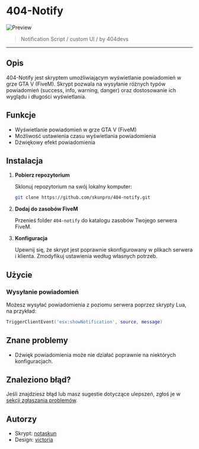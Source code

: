# 404-Notify

![Preview](link_do_obrazka.jpg)

> Notification Script / custom UI / by 404devs

---

## Opis

404-Notify jest skryptem umożliwiającym wyświetlanie powiadomień w grze GTA V (FiveM). Skrypt pozwala na wysyłanie różnych typów powiadomień (success, info, warning, danger) oraz dostosowanie ich wyglądu i długości wyświetlania.

## Funkcje

- Wyświetlanie powiadomień w grze GTA V (FiveM)
- Możliwość ustawienia czasu wyświetlania powiadomienia
- Dźwiękowy efekt powiadomienia

## Instalacja

1. **Pobierz repozytorium**

    Sklonuj repozytorium na swój lokalny komputer:

    ```bash
    git clone https://github.com/skunpro/404-notify.git
    ```

2. **Dodaj do zasobów FiveM**

    Przenieś folder `404-notify` do katalogu zasobów Twojego serwera FiveM.

3. **Konfiguracja**

    Upewnij się, że skrypt jest poprawnie skonfigurowany w plikach serwera i klienta. Zmodyfikuj ustawienia według własnych potrzeb.

## Użycie

### Wysyłanie powiadomień

Możesz wysyłać powiadomienia z poziomu serwera poprzez skrypty Lua, na przykład:

```lua
TriggerClientEvent('esx:showNotification', source, message)
```

## Znane problemy

- Dźwięk powiadomienia może nie działać poprawnie na niektórych konfiguracjach.

## Znaleziono błąd?

Jeśli znajdziesz błąd lub masz sugestie dotyczące ulepszeń, zgłoś je w [sekcji zgłaszania problemów](https://github.com/skunpro/404-notify/issues).

## Autorzy

- Skrypt: [notaskun](link_do_profilu)
- Design: [victoria](link_do_profilu)

